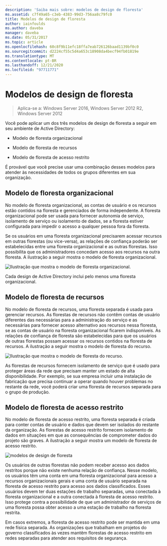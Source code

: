 ```yaml
---
description: 'Saiba mais sobre: modelos de design de floresta'
ms.assetid: c7f49a65-c3eb-4383-99d3-756aa8c79fc0
title: Modelos de design de floresta
author: iainfoulds
ms.author: daveba
manager: daveba
ms.date: 05/31/2017
ms.topic: article
ms.openlocfilehash: 60c8f9b11efc18ffa7eab726126baad1139bf0c0
ms.sourcegitcommit: d2224cf55c5d4a653c18908da4becf94fb01819e
ms.translationtype: MT
ms.contentlocale: pt-BR
ms.lasthandoff: 12/21/2020
ms.locfileid: "97711771"
---
```

# <a name="forest-design-models"></a>Modelos de design de floresta

>Aplica-se a: Windows Server 2016, Windows Server 2012 R2, Windows Server 2012

Você pode aplicar um dos três modelos de design de floresta a seguir em seu ambiente de Active Directory:

-   Modelo de floresta organizacional

-   Modelo de floresta de recursos

-   Modelo de floresta de acesso restrito

É provável que você precise usar uma combinação desses modelos para atender às necessidades de todos os grupos diferentes em sua organização.

## <a name="organizational-forest-model"></a>Modelo de floresta organizacional
No modelo de floresta organizacional, as contas de usuário e os recursos estão contidos na floresta e gerenciados de forma independente. A floresta organizacional pode ser usada para fornecer autonomia de serviço, isolamento de serviço ou isolamento de dados, se a floresta estiver configurada para impedir o acesso a qualquer pessoa fora da floresta.

Se os usuários em uma floresta organizacional precisarem acessar recursos em outras florestas (ou vice-versa), as relações de confiança poderão ser estabelecidas entre uma floresta organizacional e as outras florestas. Isso possibilita que os administradores concedam acesso aos recursos na outra floresta. A ilustração a seguir mostra o modelo de floresta organizacional.

![Ilustração que mostra o modelo de floresta organizacional.](media/Forest-Design-Models/b1ddb47e-78a5-49c7-bb21-d7421b7b84b8.gif)

Cada design de Active Directory inclui pelo menos uma floresta organizacional.

## <a name="resource-forest-model"></a>Modelo de floresta de recursos
No modelo de floresta de recursos, uma floresta separada é usada para gerenciar recursos. As florestas de recursos não contêm contas de usuário diferentes das necessárias para a administração do serviço e as necessárias para fornecer acesso alternativo aos recursos nessa floresta, se as contas de usuário na floresta organizacional ficarem indisponíveis. As relações de confiança de floresta são estabelecidas para que os usuários de outras florestas possam acessar os recursos contidos na floresta de recursos. A ilustração a seguir mostra o modelo de floresta do recurso.

![Ilustração que mostra o modelo de floresta do recurso.](media/Forest-Design-Models/c0b348a6-958c-4fc5-9035-e2d2a54d5573.gif)

As florestas de recursos fornecem isolamento de serviço que é usado para proteger áreas da rede que precisam manter um estado de alta disponibilidade. Por exemplo, se sua empresa incluir uma instalação de fabricação que precisa continuar a operar quando houver problemas no restante da rede, você poderá criar uma floresta de recursos separada para o grupo de produção.

## <a name="restricted-access-forest-model"></a>Modelo de floresta de acesso restrito
No modelo de floresta de acesso restrito, uma floresta separada é criada para conter contas de usuário e dados que devem ser isolados do restante da organização. As florestas de acesso restrito fornecem isolamento de dados em situações em que as consequências de comprometer dados do projeto são graves. A ilustração a seguir mostra um modelo de floresta de acesso restrito.

![modelos de design de floresta](media/Forest-Design-Models/e49cfc8c-a58a-4386-93bd-d4a6ee00f89c.gif)

Os usuários de outras florestas não podem receber acesso aos dados restritos porque não existe nenhuma relação de confiança. Nesse modelo, os usuários têm uma conta em uma floresta organizacional para acesso a recursos organizacionais gerais e uma conta de usuário separada na floresta de acesso restrito para acesso aos dados classificados. Esses usuários devem ter duas estações de trabalho separadas, uma conectada à floresta organizacional e a outra conectada à floresta de acesso restrito. Isso protege contra a possibilidade de que um administrador de serviços de uma floresta possa obter acesso a uma estação de trabalho na floresta restrita.

Em casos extremos, a floresta de acesso restrito pode ser mantida em uma rede física separada. As organizações que trabalham em projetos do governo classificados às vezes mantêm florestas de acesso restrito em redes separadas para atender aos requisitos de segurança.



